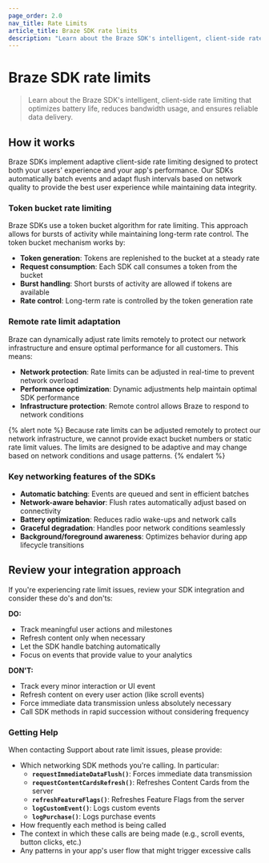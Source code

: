 ```yaml
---
page_order: 2.0
nav_title: Rate Limits
article_title: Braze SDK rate limits
description: "Learn about the Braze SDK's intelligent, client-side rate limiting that optimizes battery life, reduces bandwidth usage, and ensures reliable data delivery."
---
```


# Braze SDK rate limits

> Learn about the Braze SDK's intelligent, client-side rate limiting that optimizes battery life, reduces bandwidth usage, and ensures reliable data delivery.

## How it works

Braze SDKs implement adaptive client-side rate limiting designed to protect both your users' experience and your app's performance. Our SDKs automatically batch events and adapt flush intervals based on network quality to provide the best user experience while maintaining data integrity.

### Token bucket rate limiting

Braze SDKs use a token bucket algorithm for rate limiting. This approach allows for bursts of activity while maintaining long-term rate control. The token bucket mechanism works by:

- **Token generation**: Tokens are replenished to the bucket at a steady rate
- **Request consumption**: Each SDK call consumes a token from the bucket
- **Burst handling**: Short bursts of activity are allowed if tokens are available
- **Rate control**: Long-term rate is controlled by the token generation rate

### Remote rate limit adaptation

Braze can dynamically adjust rate limits remotely to protect our network infrastructure and ensure optimal performance for all customers. This means:

- **Network protection**: Rate limits can be adjusted in real-time to prevent network overload
- **Performance optimization**: Dynamic adjustments help maintain optimal SDK performance
- **Infrastructure protection**: Remote control allows Braze to respond to network conditions

{% alert note %}
Because rate limits can be adjusted remotely to protect our network infrastructure, we cannot provide exact bucket numbers or static rate limit values. The limits are designed to be adaptive and may change based on network conditions and usage patterns.
{% endalert %}

### Key networking features of the SDKs

- **Automatic batching**: Events are queued and sent in efficient batches
- **Network-aware behavior**: Flush rates automatically adjust based on connectivity
- **Battery optimization**: Reduces radio wake-ups and network calls
- **Graceful degradation**: Handles poor network conditions seamlessly
- **Background/foreground awareness**: Optimizes behavior during app lifecycle transitions

## Review your integration approach

If you're experiencing rate limit issues, review your SDK integration and consider these do's and don'ts:

**DO:**
- Track meaningful user actions and milestones
- Refresh content only when necessary
- Let the SDK handle batching automatically
- Focus on events that provide value to your analytics

**DON'T:**
- Track every minor interaction or UI event
- Refresh content on every user action (like scroll events)
- Force immediate data transmission unless absolutely necessary
- Call SDK methods in rapid succession without considering frequency

### Getting Help

When contacting Support about rate limit issues, please provide:
- Which networking SDK methods you're calling. In particular:
  - **`requestImmediateDataFlush()`**: Forces immediate data transmission
  - **`requestContentCardsRefresh()`**: Refreshes Content Cards from the server
  - **`refreshFeatureFlags()`**: Refreshes Feature Flags from the server
  - **`logCustomEvent()`**: Logs custom events
  - **`logPurchase()`**: Logs purchase events
- How frequently each method is being called
- The context in which these calls are being made (e.g., scroll events, button clicks, etc.)
- Any patterns in your app's user flow that might trigger excessive calls
